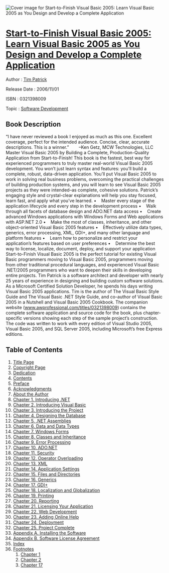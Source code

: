 ![Cover image for Start-to-Finish Visual Basic 2005: Learn Visual Basic 2005 as You Design and Develop a Complete Application](https://imgdetail.ebookreading.net/cover/cover/software_development/EB0321398009.jpg)

[Start-to-Finish Visual Basic 2005: Learn Visual Basic 2005 as You Design and Develop a Complete Application](https://ebookreading.net/view/book/Start-to-Finish+Visual+Basic+2005%3A+Learn+Visual+Basic+2005+as+You+Design+and+Develop+a+Complete+Application-EB0321398009_1.html "Start-to-Finish Visual Basic 2005: Learn Visual Basic 2005 as You Design and Develop a Complete Application")
====================================================================================================================

Author : [Tim Patrick](https://ebookreading.net/search/author/Tim+Patrick)

Release Date : 2006/11/01

ISBN : 0321398009

Topic : [Software Development](https://ebookreading.net/search/category/software-development)

Book Description
-----------------

“I have never reviewed a book I enjoyed as much as this one. Excellent coverage, perfect for the intended audience. Concise, clear, accurate descriptions. This is a winner.”
       –Ken Getz, MCW Technologies, LLC
Master Visual Basic 2005 by Building a Complete, Production-Quality Application from Start-to-Finish!
This book is the fastest, best way for experienced programmers to truly master real-world Visual Basic 2005 development. You won’t just learn syntax and features: you’ll build a complete, robust, data-driven application. You’ll put Visual Basic 2005 to work in solving real business problems, overcoming the practical challenges of building production systems, and you will learn to see Visual Basic 2005 projects as they were intended–as complete, cohesive solutions. Patrick’s engaging style and crystal-clear explanations will help you stay focused, learn fast, and apply what you’ve learned.
•    Master every stage of the application lifecycle and every step in the development process
•    Walk through all facets of database design and ADO.NET data access
•    Create advanced Windows applications with Windows Forms and Web applications with ASP.NET 2.0
•    Make the most of classes, inheritance, and other object-oriented Visual Basic 2005 features
•    Effectively utilize data types, generics, error processing, XML, GDI+, and many other language and platform features
•    Learn how to personalize and restrict your application’s features based on user preferences
•    Determine the best way to license, localize, document, deploy, and support your application
Start-to-Finish Visual Basic 2005 is the perfect tutorial for existing Visual Basic programmers moving to Visual Basic 2005, programmers moving from other traditional procedural languages, and experienced Visual Basic .NET/2005 programmers who want to deepen their skills in developing entire projects.
Tim Patrick is a software architect and developer with nearly 25 years of experience in designing and building custom software solutions. As a Microsoft Certified Solution Developer, he spends his days writing Visual Basic 2005 applications. Tim is the author of The Visual Basic Style Guide and The Visual Basic .NET Style Guide, and co-author of Visual Basic 2005 in a Nutshell and Visual Basic 2005 Cookbook.
The companion website (www.awprofessional.com/titles/0321398009) contains the complete software application and source code for the book, plus chapter-specific versions showing each step of the sample project’s construction.  The code was written to work with every edition of Visual Studio 2005, Visual Basic 2005, and SQL Server 2005, including Microsoft’s free Express editions.
              
Table of Contents
-----------------

1. [Title Page](https://ebookreading.net/view/book/Start-to-Finish+Visual+Basic+2005%3A+Learn+Visual+Basic+2005+as+You+Design+and+Develop+a+Complete+Application-EB0321398009_2.html)
1. [Copyright Page](https://ebookreading.net/view/book/Start-to-Finish+Visual+Basic+2005%3A+Learn+Visual+Basic+2005+as+You+Design+and+Develop+a+Complete+Application-EB0321398009_3.html)
1. [Dedication](https://ebookreading.net/view/book/Start-to-Finish+Visual+Basic+2005%3A+Learn+Visual+Basic+2005+as+You+Design+and+Develop+a+Complete+Application-EB0321398009_4.html)
1. [Contents](https://ebookreading.net/view/book/Start-to-Finish+Visual+Basic+2005%3A+Learn+Visual+Basic+2005+as+You+Design+and+Develop+a+Complete+Application-EB0321398009_5.html)
1. [Preface](https://ebookreading.net/view/book/Start-to-Finish+Visual+Basic+2005%3A+Learn+Visual+Basic+2005+as+You+Design+and+Develop+a+Complete+Application-EB0321398009_6.html)
1. [Acknowledgments](https://ebookreading.net/view/book/Start-to-Finish+Visual+Basic+2005%3A+Learn+Visual+Basic+2005+as+You+Design+and+Develop+a+Complete+Application-EB0321398009_7.html)
1. [About the Author](https://ebookreading.net/view/book/Start-to-Finish+Visual+Basic+2005%3A+Learn+Visual+Basic+2005+as+You+Design+and+Develop+a+Complete+Application-EB0321398009_8.html)
1. [Chapter 1. Introducing .NET](https://ebookreading.net/view/book/Start-to-Finish+Visual+Basic+2005%3A+Learn+Visual+Basic+2005+as+You+Design+and+Develop+a+Complete+Application-EB0321398009_9.html)
1. [Chapter 2. Introducing Visual Basic](https://ebookreading.net/view/book/Start-to-Finish+Visual+Basic+2005%3A+Learn+Visual+Basic+2005+as+You+Design+and+Develop+a+Complete+Application-EB0321398009_10.html)
1. [Chapter 3. Introducing the Project](https://ebookreading.net/view/book/Start-to-Finish+Visual+Basic+2005%3A+Learn+Visual+Basic+2005+as+You+Design+and+Develop+a+Complete+Application-EB0321398009_11.html)
1. [Chapter 4. Designing the Database](https://ebookreading.net/view/book/Start-to-Finish+Visual+Basic+2005%3A+Learn+Visual+Basic+2005+as+You+Design+and+Develop+a+Complete+Application-EB0321398009_12.html)
1. [Chapter 5. .NET Assemblies](https://ebookreading.net/view/book/Start-to-Finish+Visual+Basic+2005%3A+Learn+Visual+Basic+2005+as+You+Design+and+Develop+a+Complete+Application-EB0321398009_13.html)
1. [Chapter 6. Data and Data Types](https://ebookreading.net/view/book/Start-to-Finish+Visual+Basic+2005%3A+Learn+Visual+Basic+2005+as+You+Design+and+Develop+a+Complete+Application-EB0321398009_14.html)
1. [Chapter 7. Windows Forms](https://ebookreading.net/view/book/Start-to-Finish+Visual+Basic+2005%3A+Learn+Visual+Basic+2005+as+You+Design+and+Develop+a+Complete+Application-EB0321398009_15.html)
1. [Chapter 8. Classes and Inheritance](https://ebookreading.net/view/book/Start-to-Finish+Visual+Basic+2005%3A+Learn+Visual+Basic+2005+as+You+Design+and+Develop+a+Complete+Application-EB0321398009_16.html)
1. [Chapter 9. Error Processing](https://ebookreading.net/view/book/Start-to-Finish+Visual+Basic+2005%3A+Learn+Visual+Basic+2005+as+You+Design+and+Develop+a+Complete+Application-EB0321398009_17.html)
1. [Chapter 10. ADO.NET](https://ebookreading.net/view/book/Start-to-Finish+Visual+Basic+2005%3A+Learn+Visual+Basic+2005+as+You+Design+and+Develop+a+Complete+Application-EB0321398009_18.html)
1. [Chapter 11. Security](https://ebookreading.net/view/book/Start-to-Finish+Visual+Basic+2005%3A+Learn+Visual+Basic+2005+as+You+Design+and+Develop+a+Complete+Application-EB0321398009_19.html)
1. [Chapter 12. Operator Overloading](https://ebookreading.net/view/book/Start-to-Finish+Visual+Basic+2005%3A+Learn+Visual+Basic+2005+as+You+Design+and+Develop+a+Complete+Application-EB0321398009_20.html)
1. [Chapter 13. XML](https://ebookreading.net/view/book/Start-to-Finish+Visual+Basic+2005%3A+Learn+Visual+Basic+2005+as+You+Design+and+Develop+a+Complete+Application-EB0321398009_21.html)
1. [Chapter 14. Application Settings](https://ebookreading.net/view/book/Start-to-Finish+Visual+Basic+2005%3A+Learn+Visual+Basic+2005+as+You+Design+and+Develop+a+Complete+Application-EB0321398009_22.html)
1. [Chapter 15. Files and Directories](https://ebookreading.net/view/book/Start-to-Finish+Visual+Basic+2005%3A+Learn+Visual+Basic+2005+as+You+Design+and+Develop+a+Complete+Application-EB0321398009_23.html)
1. [Chapter 16. Generics](https://ebookreading.net/view/book/Start-to-Finish+Visual+Basic+2005%3A+Learn+Visual+Basic+2005+as+You+Design+and+Develop+a+Complete+Application-EB0321398009_24.html)
1. [Chapter 17. GDI+](https://ebookreading.net/view/book/Start-to-Finish+Visual+Basic+2005%3A+Learn+Visual+Basic+2005+as+You+Design+and+Develop+a+Complete+Application-EB0321398009_25.html)
1. [Chapter 18. Localization and Globalization](https://ebookreading.net/view/book/Start-to-Finish+Visual+Basic+2005%3A+Learn+Visual+Basic+2005+as+You+Design+and+Develop+a+Complete+Application-EB0321398009_26.html)
1. [Chapter 19. Printing](https://ebookreading.net/view/book/Start-to-Finish+Visual+Basic+2005%3A+Learn+Visual+Basic+2005+as+You+Design+and+Develop+a+Complete+Application-EB0321398009_27.html)
1. [Chapter 20. Reporting](https://ebookreading.net/view/book/Start-to-Finish+Visual+Basic+2005%3A+Learn+Visual+Basic+2005+as+You+Design+and+Develop+a+Complete+Application-EB0321398009_28.html)
1. [Chapter 21. Licensing Your Application](https://ebookreading.net/view/book/Start-to-Finish+Visual+Basic+2005%3A+Learn+Visual+Basic+2005+as+You+Design+and+Develop+a+Complete+Application-EB0321398009_29.html)
1. [Chapter 22. Web Development](https://ebookreading.net/view/book/Start-to-Finish+Visual+Basic+2005%3A+Learn+Visual+Basic+2005+as+You+Design+and+Develop+a+Complete+Application-EB0321398009_30.html)
1. [Chapter 23. Adding Online Help](https://ebookreading.net/view/book/Start-to-Finish+Visual+Basic+2005%3A+Learn+Visual+Basic+2005+as+You+Design+and+Develop+a+Complete+Application-EB0321398009_31.html)
1. [Chapter 24. Deployment](https://ebookreading.net/view/book/Start-to-Finish+Visual+Basic+2005%3A+Learn+Visual+Basic+2005+as+You+Design+and+Develop+a+Complete+Application-EB0321398009_32.html)
1. [Chapter 25. Project Complete](https://ebookreading.net/view/book/Start-to-Finish+Visual+Basic+2005%3A+Learn+Visual+Basic+2005+as+You+Design+and+Develop+a+Complete+Application-EB0321398009_33.html)
1. [Appendix A. Installing the Software](https://ebookreading.net/view/book/Start-to-Finish+Visual+Basic+2005%3A+Learn+Visual+Basic+2005+as+You+Design+and+Develop+a+Complete+Application-EB0321398009_34.html)
1. [Appendix B. Software License Agreement](https://ebookreading.net/view/book/Start-to-Finish+Visual+Basic+2005%3A+Learn+Visual+Basic+2005+as+You+Design+and+Develop+a+Complete+Application-EB0321398009_35.html)
1. [Index](https://ebookreading.net/view/book/Start-to-Finish+Visual+Basic+2005%3A+Learn+Visual+Basic+2005+as+You+Design+and+Develop+a+Complete+Application-EB0321398009_36.html)
1. [Footnotes](https://ebookreading.net/view/book/Start-to-Finish+Visual+Basic+2005%3A+Learn+Visual+Basic+2005+as+You+Design+and+Develop+a+Complete+Application-EB0321398009_37.html)
    1. [Chapter 1](https://ebookreading.net/view/book/Start-to-Finish+Visual+Basic+2005%3A+Learn+Visual+Basic+2005+as+You+Design+and+Develop+a+Complete+Application-EB0321398009_37.html#foot01)
    1. [Chapter 2](https://ebookreading.net/view/book/Start-to-Finish+Visual+Basic+2005%3A+Learn+Visual+Basic+2005+as+You+Design+and+Develop+a+Complete+Application-EB0321398009_37.html#foot02)
    1. [Chapter 17](https://ebookreading.net/view/book/Start-to-Finish+Visual+Basic+2005%3A+Learn+Visual+Basic+2005+as+You+Design+and+Develop+a+Complete+Application-EB0321398009_37.html#foot17)
